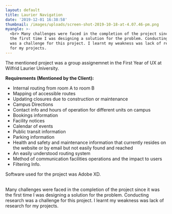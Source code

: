 ```yaml
---
layout: default
title: Laurier Navigation
date: '2019-12-01 16:38:58'
thumbnail: /images/uploads/screen-shot-2019-10-18-at-4.07.46-pm.png
myangle: >-
  <br> Many challenges were faced in the completion of the project since it was
  the first time I was designing a solution for the problem. Conducting research
  was a challenge for this project. I learnt my weakness was lack of research
  for my projects.
---
```

The mentioned project was a group assignemnet in the First Year of UX at Wilfrid Laurier University. 

**Requirements (Mentioned by the Client):** 

* Internal routing from room A to room B
* Mapping of accessible routes
* Updating closures due to construction or maintenance
* Campus Directions
* Contact info and hours of operation for different units on campus 
* Bookings information 
* Facility notices
* Calendar of events 
* Public transit information 
* Parking information 
* Health and safety and maintenance information that currently resides on the website or by email but not easily found and reached
* An easily understood routing system 
* Method of communication facilities operations and the impact to users 
* Filtering Info.

Software used for the project was Adobe XD.

<br> Many challenges were faced in the completion of the project since it was the first time I was designing a solution for the problem. Conducting research was a challenge for this project. I learnt my weakness was lack of research for my projects.
